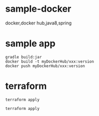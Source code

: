 # sample-docker
docker,docker hub,java8,spring


# sample app
```
gradle build:jar
docker build -t myDockerHub/xxx:version
docker push myDockerHub/xxx:version
```



# terraform

```
terraform apply

terraform apply
```

